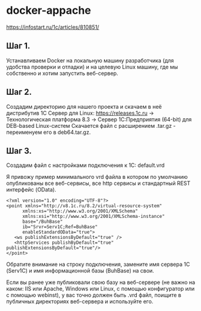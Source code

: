 # docker-appache
https://infostart.ru/1c/articles/810851/

## Шаг 1.
Устанавливаем Docker на локальную машину разработчика (для удобства проверки и отладки) и на целевую Linux машину,
где мы собственно и хотим запустить веб-сервер.

## Шаг 2.
Создадим директорию для нашего проекта и скачаем в неё дистрибутив 1С Сервер для Linux: https://releases.1c.ru -> 
Технологическая платформа 8.3 -> Cервер 1С:Предприятия (64-bit) для DEB-based Linux-систем
Скачается файл с расширением .tar.gz - переименуем его в deb64.tar.gz.

## Шаг 3.
Создадим файл с настройками подключения к 1С: default.vrd

Я привожу пример минимального vrd файла в котором по умолчанию опубликованы все веб-сервисы, все http сервисы и стандартный REST интерфейс (OData).
~~~
<?xml version="1.0" encoding="UTF-8"?>
<point xmlns="http://v8.1c.ru/8.2/virtual-resource-system"
      xmlns:xs="http://www.w3.org/2001/XMLSchema"
      xmlns:xsi="http://www.w3.org/2001/XMLSchema-instance"
      base="/BuhBase"
      ib="Srvr=Serv1C;Ref=BuhBase"
      enableStandardOData="true">
   <ws publishExtensionsByDefault="true" />
   <httpServices publishByDefault="true" publishExtensionsByDefault="true"/>
</point>
~~~

Обратите внимание на строку подключения, замените имя сервера 1С (Serv1C) и имя информационной базы (BuhBase) на свои.

Если вы ранее уже публиковали свою базу на веб-сервере (не важно на каком: IIS или Apache, Windows или Linux, с помощью конфигуратор
или с помощью webinst), у вас точно должен быть .vrd файл, поищите в публичных директориях веб-сервера и используйте его.
